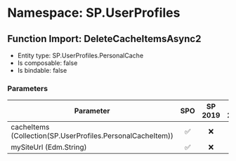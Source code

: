 # Namespace: SP.UserProfiles

## Function Import: DeleteCacheItemsAsync2

- Entity type: SP.UserProfiles.PersonalCache
- Is composable: false
- Is bindable: false

### Parameters

Parameter | SPO | SP 2019 | SP 2016 | SP 2013
----------|:---:|:-------:|:-------:|:-------
cacheItems (Collection(SP.UserProfiles.PersonalCacheItem)) | ✅ | ❌ | ❌ | ❌
mySiteUrl (Edm.String) | ✅ | ❌ | ❌ | ❌
